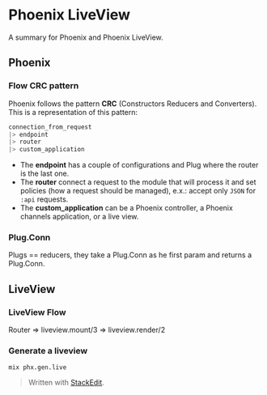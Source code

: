 # Phoenix LiveView

A summary for Phoenix and Phoenix LiveView.

## Phoenix

### Flow CRC pattern

Phoenix follows the pattern **CRC** (Constructors Reducers and Converters). This is a representation of this pattern:

```elixir
connection_from_request
|> endpoint
|> router
|> custom_application
```
* The **endpoint** has a couple of configurations and Plug where the router is the last one.
* The **router** connect a request to the module that will process it and set policies (how a request should be managed), e.x.: accept only `JSON` for `:api` requests.
* The **custom_application** can be a Phoenix controller, a Phoenix channels application, or a live view.

### Plug.Conn

Plugs == reducers, they take a Plug.Conn as he first param and returns a Plug.Conn.

## LiveView

### LiveView Flow

Router => liveview.mount/3 => liveview.render/2

### Generate a liveview

`mix phx.gen.live`

> Written with [StackEdit](https://stackedit.io/).
<!--stackedit_data:
eyJoaXN0b3J5IjpbLTE4ODE4NzcwMTgsLTE0NDUyNTAxNzYsLT
M4ODU1ODYyNiwxNTE4ODQzMTgsLTE2NjE2MjgxNTcsLTQ3ODAx
OTU4Ml19
-->